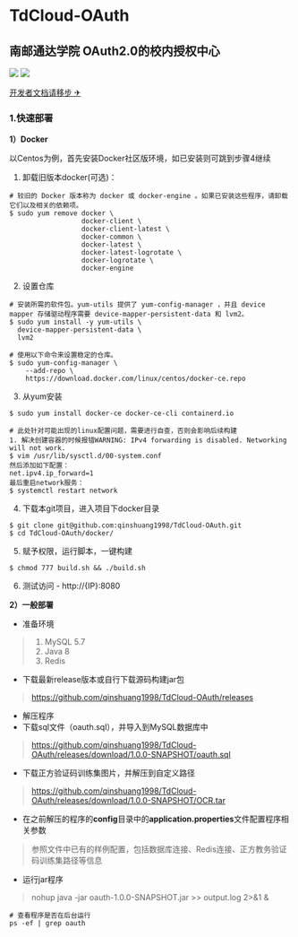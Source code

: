 # TdCloud-OAuth

## 南邮通达学院 OAuth2.0的校内授权中心

![](https://img.shields.io/github/license/qinshuang1998/TdCloud-OAuth)
![](https://img.shields.io/github/v/release/qinshuang1998/TdCloud-OAuth)

[开发者文档请移步 ✈](https://github.com/qinshuang1998/TdCloud-OAuth/wiki)

### 1.快速部署

**1）Docker**

以Centos为例，首先安装Docker社区版环境，如已安装则可跳到步骤4继续

1. 卸载旧版本docker(可选)：

```shell
# 较旧的 Docker 版本称为 docker 或 docker-engine 。如果已安装这些程序，请卸载它们以及相关的依赖项。
$ sudo yum remove docker \
                  docker-client \
                  docker-client-latest \
                  docker-common \
                  docker-latest \
                  docker-latest-logrotate \
                  docker-logrotate \
                  docker-engine
```
2. 设置仓库

```shell
# 安装所需的软件包。yum-utils 提供了 yum-config-manager ，并且 device mapper 存储驱动程序需要 device-mapper-persistent-data 和 lvm2。
$ sudo yum install -y yum-utils \
  device-mapper-persistent-data \
  lvm2
```

```shell
# 使用以下命令来设置稳定的仓库。
$ sudo yum-config-manager \
    --add-repo \
    https://download.docker.com/linux/centos/docker-ce.repo
```
3. 从yum安装

```shell
$ sudo yum install docker-ce docker-ce-cli containerd.io
```
```shell
# 此处针对可能出现的linux配置问题，需要进行自查，否则会影响后续构建
1. 解决创建容器的时候报错WARNING: IPv4 forwarding is disabled. Networking will not work.
$ vim /usr/lib/sysctl.d/00-system.conf
然后添加如下配置：
net.ipv4.ip_forward=1
最后重启network服务：
$ systemctl restart network
```

4. 下载本git项目，进入项目下docker目录

```shell
$ git clone git@github.com:qinshuang1998/TdCloud-OAuth.git
$ cd TdCloud-OAuth/docker/
```
5. 赋予权限，运行脚本，一键构建

```shell
$ chmod 777 build.sh && ./build.sh
```
6. 测试访问 - http://{IP}:8080

**2）一般部署**

- 准备环境

> 1. MySQL 5.7
> 2. Java 8
> 3. Redis

- 下载最新release版本或自行下载源码构建jar包

> https://github.com/qinshuang1998/TdCloud-OAuth/releases

- 解压程序
- 下载sql文件（oauth.sql），并导入到MySQL数据库中

> https://github.com/qinshuang1998/TdCloud-OAuth/releases/download/1.0.0-SNAPSHOT/oauth.sql

- 下载正方验证码训练集图片，并解压到自定义路径

> https://github.com/qinshuang1998/TdCloud-OAuth/releases/download/1.0.0-SNAPSHOT/OCR.tar

- 在之前解压的程序的**config**目录中的**application.properties**文件配置程序相关参数

> 参照文件中已有的样例配置，包括数据库连接、Redis连接、正方教务验证码训练集路径等信息

- 运行jar程序

> nohup java -jar oauth-1.0.0-SNAPSHOT.jar >> output.log 2>&1 &

```shell
# 查看程序是否在后台运行
ps -ef | grep oauth
```

